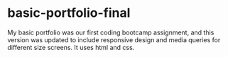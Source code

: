 # basic-portfolio-final

My basic portfolio was our first coding bootcamp assignment, and this version was updated to include responsive design and media queries for different size screens. It uses html and css.